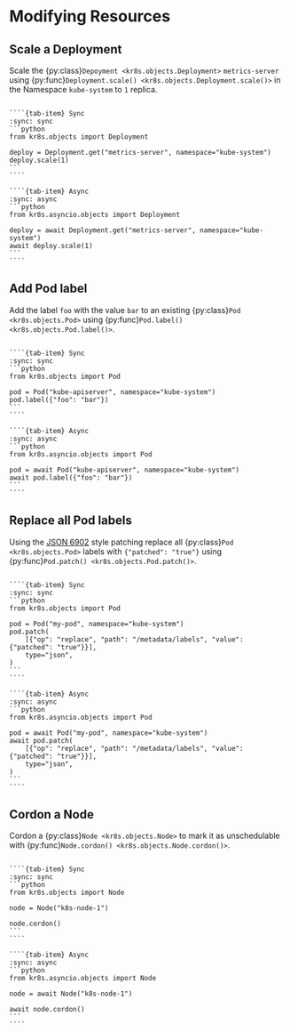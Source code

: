 # Modifying Resources

## Scale a Deployment

Scale the {py:class}`Depoyment <kr8s.objects.Deployment>` `metrics-server` using {py:func}`Deployment.scale() <kr8s.objects.Deployment.scale()>`
in the Namespace `kube-system` to `1` replica.

`````{tab-set}

````{tab-item} Sync
:sync: sync
```python
from kr8s.objects import Deployment

deploy = Deployment.get("metrics-server", namespace="kube-system")
deploy.scale(1)
```
````

````{tab-item} Async
:sync: async
```python
from kr8s.asyncio.objects import Deployment

deploy = await Deployment.get("metrics-server", namespace="kube-system")
await deploy.scale(1)
```
````

`````

## Add Pod label

Add the label `foo` with the value `bar` to an existing {py:class}`Pod <kr8s.objects.Pod>` using {py:func}`Pod.label() <kr8s.objects.Pod.label()>`.

`````{tab-set}

````{tab-item} Sync
:sync: sync
```python
from kr8s.objects import Pod

pod = Pod("kube-apiserver", namespace="kube-system")
pod.label({"foo": "bar"})
```
````

````{tab-item} Async
:sync: async
```python
from kr8s.asyncio.objects import Pod

pod = await Pod("kube-apiserver", namespace="kube-system")
await pod.label({"foo": "bar"})
```
````

`````

## Replace all Pod labels

Using the [JSON 6902](https://jsonpatch.com/) style patching replace all {py:class}`Pod <kr8s.objects.Pod>` labels with `{"patched": "true"}` using {py:func}`Pod.patch() <kr8s.objects.Pod.patch()>`.

`````{tab-set}

````{tab-item} Sync
:sync: sync
```python
from kr8s.objects import Pod

pod = Pod("my-pod", namespace="kube-system")
pod.patch(
    [{"op": "replace", "path": "/metadata/labels", "value": {"patched": "true"}}],
    type="json",
)
```
````

````{tab-item} Async
:sync: async
```python
from kr8s.asyncio.objects import Pod

pod = await Pod("my-pod", namespace="kube-system")
await pod.patch(
    [{"op": "replace", "path": "/metadata/labels", "value": {"patched": "true"}}],
    type="json",
)
```
````

`````

## Cordon a Node

Cordon a {py:class}`Node <kr8s.objects.Node>` to mark it as unschedulable with {py:func}`Node.cordon() <kr8s.objects.Node.cordon()>`.

`````{tab-set}

````{tab-item} Sync
:sync: sync
```python
from kr8s.objects import Node

node = Node("k8s-node-1")

node.cordon()
```
````

````{tab-item} Async
:sync: async
```python
from kr8s.asyncio.objects import Node

node = await Node("k8s-node-1")

await node.cordon()
```
````

`````
